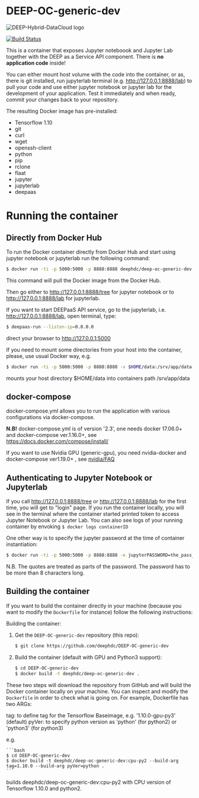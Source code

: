 DEEP-OC-generic-dev
============================================

![DEEP-Hybrid-DataCloud logo](https://docs.deep-hybrid-datacloud.eu/en/latest/_static/logo.png)

[![Build Status](https://jenkins.indigo-datacloud.eu:8080/buildStatus/icon?job=Pipeline-as-code/DEEP-OC-org/DEEP-OC-generic-dev/master)](https://jenkins.indigo-datacloud.eu:8080/job/Pipeline-as-code/job/DEEP-OC-org/job/DEEP-OC-generic-dev/job/master)

This is a container that exposes Jupyter noteboook and Jupyter Lab together with the DEEP as a Service API component. There is **no application code** inside!

You can either mount host volume with the code into the container, or as, there is git installed, run jupyterlab terminal (e.g. http://127.0.0.1:8888/lab) to pull your code and use either jupyter notebook or jupyter lab 
for the development of your application. Test it immediately and when ready, commit your changes back to your repository.


The resulting Docker image has pre-installed:
* Tensorflow 1.10
* git
* curl
* wget
* openssh-client
* python
* pip
* rclone
* flaat
* jupyter
* jupyterlab
* deepaas


# Running the container

## Directly from Docker Hub

To run the Docker container directly from Docker Hub and start using jupyter notebook or jupyterlab run the following command:

```bash
$ docker run -ti -p 5000:5000 -p 8888:8888 deephdc/deep-oc-generic-dev
```

This command will pull the Docker image from the Docker Hub.

Then go either to http://127.0.0.1:8888/tree for jupyter notebook or to http://127.0.0.1:8888/lab for jupyterlab.

If you want to start DEEPaaS API service, go to the jupyterlab, i.e. http://127.0.0.1:8888/lab, open terminal, type:

```bash
$ deepaas-run --listen-ip=0.0.0.0
```

direct your browser to http://127.0.0.1:5000

If you need to mount some directories from your host into the container, please, use usual Docker way, e.g.

```bash
$ docker run -ti -p 5000:5000 -p 8888:8888 -v $HOME/data:/srv/app/data deephdc/deep-oc-generic-dev
```

mounts your host directory $HOME/data into containers path /srv/app/data


## docker-compose

docker-compose.yml allows you to run the application with various configurations via docker-compose.

**N.B!** docker-compose.yml is of version '2.3', one needs docker 17.06.0+ and docker-compose ver.1.16.0+, see https://docs.docker.com/compose/install/

If you want to use Nvidia GPU (generic-gpu), you need nvidia-docker and docker-compose ver1.19.0+ , see [nvidia/FAQ](https://github.com/NVIDIA/nvidia-docker/wiki/Frequently-Asked-Questions#do-you-support-docker-compose)


## Authenticating to Jupyter Notebook or Jupyterlab

If you call http://127.0.0.1:8888/tree or http://127.0.0.1:8888/lab for the first time, you will get to "login" page. If you run the container locally, 
you will see in the terminal where the container started printed token to access Jupyter Notebook or Jupyter Lab. 
You can also see logs of your running container by envoking ```$ docker logs containerID```

One other way is to specify the jupyter password at the time of container instantiation:

```bash
$ docker run -ti -p 5000:5000 -p 8888:8888 -e jupyterPASSWORD=the_pass_for_jupyter deephdc/deep-oc-generic-dev
```

N.B. The quotes are treated as parts of the password. The password has to be more than 8 characters long.


## Building the container

If you want to build the container directly in your machine (because you want
to modify the `Dockerfile` for instance) follow the following instructions:

Building the container:

1. Get the `DEEP-OC-generic-dev` repository (this repo):

    ```bash
    $ git clone https://github.com/deephdc/DEEP-OC-generic-dev
    ```

2. Build the container (default with GPU and Python3 support):

    ```bash
    $ cd DEEP-OC-generic-dev
    $ docker build -t deephdc/deep-oc-generic-dev .
    ```

These two steps will download the repository from GitHub and will build the
Docker container locally on your machine. You can inspect and modify the
`Dockerfile` in order to check what is going on. For example, Dockerfile has two ARGs:

tag: to define tag for the Tensorflow Baseimage, e.g. '1.10.0-gpu-py3' (default)
pyVer: to specify python version as 'python' (for python2) or 'python3' (for python3)

e.g.

    ```bash
    $ cd DEEP-OC-generic-dev
    $ docker build -t deephdc/deep-oc-generic-dev:cpu-py2 --build-arg tag=1.10.0 --build-arg pyVer=python .
    ```

builds deephdc/deep-oc-generic-dev:cpu-py2 with CPU version of Tensorflow 1.10.0 and python2.
